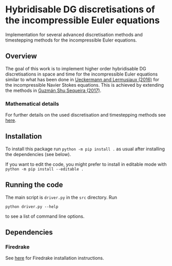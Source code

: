 # Hybridisable DG discretisations of the incompressible Euler equations

Implementation for several advanced discretisation methods and timestepping methods for the incompressible Euler equations.

## Overview
The goal of this work is to implement higher order hybridisable DG discretisations in space and time for the incompressible Euler equations similar to what has been done in [Ueckermann and Lermusiaux (2016)](https://www.sciencedirect.com/science/article/pii/S0021999115007688?casa_token=aQP8a2IuX-MAAAAA:7KlvJnlSAoFO229d61uDrHxbyoJiYnoeE7laDV0pfrGDENnq4cmYVRGkXLTZuZnbmkX19hF_lQ) for the incompressible Navier Stokes equations. This is achieved by extending the methods in [Guzmán,Shu,Sequeira (2017)](https://academic.oup.com/imajna/article/37/4/1733/2670304?login=false).


### Mathematical details
For further details on the used discretisation and timestepping methods see [here](https://github.com/eikehmueller/IncompressibleEulerHDG/blob/gh-pages/discretisation.pdf).

## Installation
To install this package run 
```python -m pip install .```
as usual after installing the dependencies (see below).

If you want to edit the code, you might prefer to install in editable mode with
```python -m pip install --editable .```

## Running the code
The main script is `driver.py` in the `src` directory. Run

```
python driver.py --help
```

to see a list of command line options.

## Dependencies
### Firedrake
See [here](https://www.firedrakeproject.org/download.html) for Firedrake installation instructions.